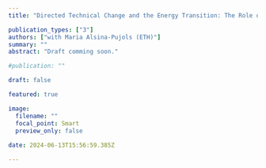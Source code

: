 ```yaml
---
title: "Directed Technical Change and the Energy Transition: The Role of Storage Technology"

publication_types: ["3"]
authors: ["with Maria Alsina-Pujols (ETH)"]
summary: ""
abstract: "Draft comming soon."

#publication: ""

draft: false

featured: true

image:
  filename: ""
  focal_point: Smart
  preview_only: false
  
date: 2024-06-13T15:56:59.385Z

---
```

